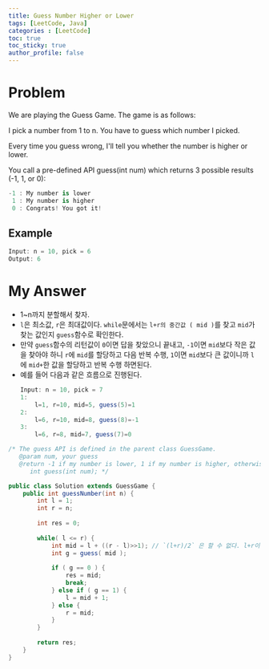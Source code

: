 ```yaml
---
title: Guess Number Higher or Lower
tags: [LeetCode, Java]
categories : [LeetCode]
toc: true
toc_sticky: true
author_profile: false
---
```


# Problem

We are playing the Guess Game. The game is as follows:

I pick a number from 1 to n. You have to guess which number I picked.

Every time you guess wrong, I'll tell you whether the number is higher or lower.

You call a pre-defined API guess(int num) which returns 3 possible results (-1, 1, or 0):

```swift
-1 : My number is lower
 1 : My number is higher
 0 : Congrats! You got it!
```

## Example

```swift
Input: n = 10, pick = 6
Output: 6
```

# My Answer
  
* 1~n까지 분할해서 찾자.
* `l`은 최소값, `r`은 최대값이다. `while`문에서는 `l+r의 중간값 ( mid )`를 찾고 `mid`가 찾는 값인지 `guess`함수로 확인한다.
* 만약 `guess`함수의 리턴값이 `0`이면 답을 찾았으니 끝내고, `-1`이면 `mid`보다 작은 값을 찾아야 하니 `r`에 `mid`를 할당하고 다음 반복 수행, 
  `1`이면 `mid`보다 큰 값이니까 `l`에 `mid+`한 값을 할당하고 반복 수행 하면된다.
* 예를 들어 다음과 같은 흐름으로 진행된다.
    ```java
    Input: n = 10, pick = 7
    1:
        l=1, r=10, mid=5, guess(5)=1
    2:
        l=6, r=10, mid=8, guess(8)=-1
    3:
        l=6, r=8, mid=7, guess(7)=0
    ```

```java
/* The guess API is defined in the parent class GuessGame.
   @param num, your guess
   @return -1 if my number is lower, 1 if my number is higher, otherwise return 0
      int guess(int num); */

public class Solution extends GuessGame {
    public int guessNumber(int n) {
        int l = 1;
        int r = n;
        
        int res = 0;
        
        while( l <= r) {            
            int mid = l + ((r - l)>>1); // `(l+r)/2` 은 할 수 없다. l+r이 int의 범위를 넘을 수 있기 때문에.
            int g = guess( mid );
            
            if ( g == 0 ) {
                res = mid;
                break;
            } else if ( g == 1) {
                l = mid + 1;
            } else {
                r = mid;
            }
        }
        
        return res;
    }
}
```

